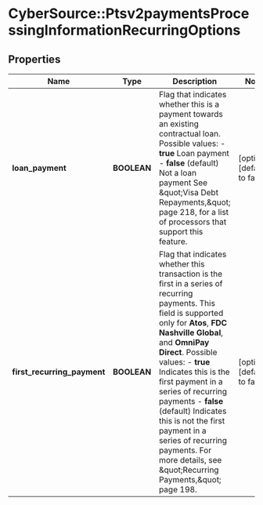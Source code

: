 # CyberSource::Ptsv2paymentsProcessingInformationRecurringOptions

## Properties
Name | Type | Description | Notes
------------ | ------------- | ------------- | -------------
**loan_payment** | **BOOLEAN** | Flag that indicates whether this is a payment towards an existing contractual loan.  Possible values: - **true** Loan payment - **false** (default) Not a loan payment  See \&quot;Visa Debt Repayments,\&quot; page 218, for a list of processors that support this feature.  | [optional] [default to false]
**first_recurring_payment** | **BOOLEAN** | Flag that indicates whether this transaction is the first in a series of recurring payments.  This field is supported only for **Atos**, **FDC Nashville Global**, and **OmniPay Direct**.  Possible values:  - **true** Indicates this is the first payment in a series of recurring payments  - **false** (default) Indicates this is not the first payment in a series of recurring payments.  For more details, see \&quot;Recurring Payments,\&quot; page 198.  | [optional] [default to false]


